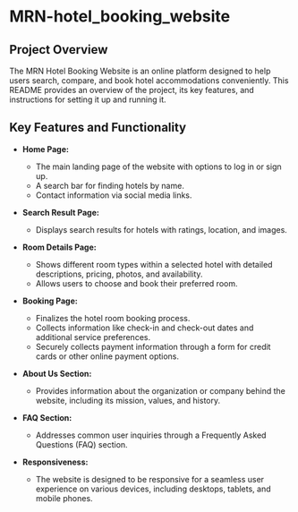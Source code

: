 # MRN-hotel_booking_website
## Project Overview

The MRN Hotel Booking Website is an online platform designed to help users search, compare, and book hotel accommodations conveniently. This README provides an overview of the project, its key features, and instructions for setting it up and running it.

## Key Features and Functionality

- **Home Page:**
  - The main landing page of the website with options to log in or sign up.
  - A search bar for finding hotels by name.
  - Contact information via social media links.

- **Search Result Page:**
  - Displays search results for hotels with ratings, location, and images.

- **Room Details Page:**
  - Shows different room types within a selected hotel with detailed descriptions, pricing, photos, and availability.
  - Allows users to choose and book their preferred room.

- **Booking Page:**
  - Finalizes the hotel room booking process.
  - Collects information like check-in and check-out dates and additional service preferences.
  - Securely collects payment information through a form for credit cards or other online payment options.

- **About Us Section:**
  - Provides information about the organization or company behind the website, including its mission, values, and history.

- **FAQ Section:**
  - Addresses common user inquiries through a Frequently Asked Questions (FAQ) section.

- **Responsiveness:**
  - The website is designed to be responsive for a seamless user experience on various devices, including desktops, tablets, and mobile phones.
